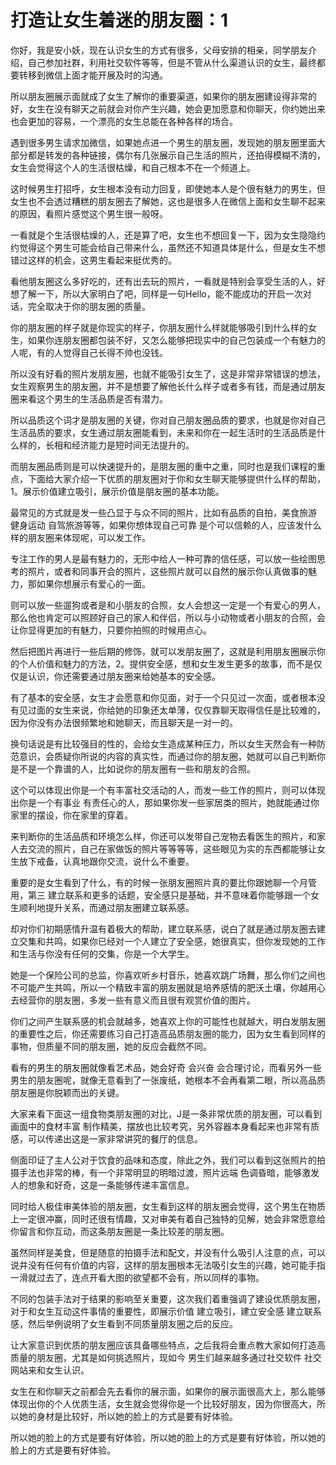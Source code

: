 # 打造让女生着迷的朋友圈：1

你好，我是安小妖，现在认识女生的方式有很多，父母安排的相亲，同学朋友介绍，自己参加社群，利用社交软件等等，但是不管从什么渠道认识的女生，最终都要转移到微信上面才能开展及时的沟通。

所以朋友圈展示面就成了女生了解你的重要渠道，如果你的朋友圈建设得非常的好，女生在没有聊天之前就会对你产生兴趣，她会更加愿意和你聊天，你约她出来也会更加的容易，一个漂亮的女生总能在各种各样的场合。

遇到很多男生请求加微信，如果她点进一个男生的朋友圈，发现她的朋友圈里面大部分都是转发的各种链接，偶尔有几张展示自己生活的照片，还拍得模糊不清的，女生会觉得这个人的生活很枯燥，和自己根本不在一个频道上。

这时候男生打招呼，女生根本没有动力回复，即使她本人是个很有魅力的男生，但女生也不会透过糟糕的朋友圈去了解她，这也是很多人在微信上面和女生聊不起来的原因，看照片感觉这个男生很一般呀。

一看就是个生活很枯燥的人，还是算了吧，女生也不想回复一下，因为女生隐隐约约觉得这个男生可能会给自己带来什么，虽然还不知道具体是什么，但是女生不想错过这样的机会，这男生看起来挺优秀的。

看他朋友圈这么多好吃的，还有出去玩的照片，一看就是特别会享受生活的人，好想了解一下，所以大家明白了吧，同样是一句Hello，能不能成功的开启一次对话，完全取决于你的朋友圈的质量。

你的朋友圈的样子就是你现实的样子，你朋友圈什么样就能够吸引到什么样的女生，如果你连朋友圈都包装不好，又怎么能够把现实中的自己包装成一个有魅力的人呢，有的人觉得自己长得不帅也没钱。

所以没有好看的照片发朋友圈，也就不能吸引女生了，这是非常非常错误的想法，女生观察男生的朋友圈，并不是想要了解他长什么样子或者多有钱，而是通过朋友圈来看这个男生的生活品质是否有潜力。

所以品质这个词才是朋友圈的关键，你对自己朋友圈品质的要求，也就是你对自己生活品质的要求，女生通过朋友圈能看到，未来和你在一起生活时的生活品质是什么样的，长相和经济能力是短时间无法提升的。

而朋友圈品质则是可以快速提升的，是朋友圈的重中之重，同时也是我们课程的重点，下面给大家介绍一下优质的朋友圈对于你和女生聊天能够提供什么样的帮助，1。展示价值建立吸引，展示价值是朋友圈的基本功能。

最常见的方式就是发一些凸显于与众不同的照片，比如有品质的自拍，美食旅游 健身运动 自驾旅游等等，如果你想体现自己可靠 是个可以信赖的人，应该发什么样的朋友圈来体现呢，可以发工作。

专注工作的男人是最有魅力的，无形中给人一种可靠的信任感，可以放一些绘图思考的照片，或者和同事开会的照片，这些照片就可以自然的展示你认真做事的魅力，那如果你想展示有爱心的一面。

则可以放一些遛狗或者是和小朋友的合照，女人会想这一定是一个有爱心的男人，那么他也肯定可以照顾好自己的家人和伴侣，所以与小动物或者小朋友的合照，会让你显得更加的有魅力，只要你拍照的时候用点心。

然后把图片再进行一些后期的修饰，就可以发朋友圈了，这就是利用朋友圈展示你的个人价值和魅力的方法，2。提供安全感，想和女生发生更多的故事，而不是仅仅是认识，你还需要通过朋友圈来给她基本的安全感。

有了基本的安全感，女生才会愿意和你见面，对于一个只见过一次面，或者根本没有见过面的女生来说，你给她的印象还太单薄，仅仅靠聊天取得信任是比较难的，因为你没有办法很频繁地和她聊天，而且聊天是一对一的。

换句话说是有比较强目的性的，会给女生造成某种压力，所以女生天然会有一种防范意识，会质疑你所说的内容的真实性，而通过你的朋友圈，她就可以自己判断你是不是一个靠谱的人，比如说你的朋友圈有一些和朋友的合照。

这个可以体现出你是一个有丰富社交活动的人，而发一些工作的照片，则可以体现出你是一个有事业 有责任心的人，那如果你发一些家居类的照片，她就能通过你家里的摆设，你在家里的穿着。

来判断你的生活品质和环境怎么样，你还可以发带自己宠物去看医生的照片，和家人去交流的照片，自己在家做饭的照片等等等等，这些眼见为实的东西都能够让女生放下戒备，认真地跟你交流，说什么不重要。

重要的是女生看到了什么，有的时候一张朋友圈照片真的要比你跟她聊一个月管用，第三 建立联系和更多的话题，安全感只是基础，并不意味着你能够跟一个女生顺利地提升关系，而通过朋友圈建立联系感。

却对你们初期感情升温有着极大的帮助，建立联系感，说白了就是通过朋友圈去建立交集和共鸣，如果你已经对一个人建立了安全感，她很真实，但你发现她的工作和生活与你没有任何的交集，你是一个大学生。

她是一个保险公司的总监，你喜欢听乡村音乐，她喜欢跳广场舞，那么你们之间也不可能产生共鸣，所以一个精致丰富的朋友圈就是培养感情的肥沃土壤，你越用心去经营你的朋友圈，多发一些有意义而且很有观赏价值的图片。

你们之间产生联系感的机会就越多，她喜欢上你的可能性也就越大，明白发朋友圈的重要性之后，你还需要练习自己打造高品质朋友圈的能力，因为女生看到同样的事物，但质量不同的朋友圈，她的反应会截然不同。

看有的男生的朋友圈就像看艺术品，她会好奇 会兴奋 会合理讨论，而看另外一些男生的朋友圈呢，就像无意看到了一张废纸，她根本不会再看第二眼，所以高品质朋友圈是你脱颖而出的关键。

大家来看下面这一组食物类朋友圈的对比，J是一条非常优质的朋友圈，可以看到画面中的食材丰富 制作精美，摆放也比较考究，另外容器本身看起来也非常有质感，可以传递出这是一家非常讲究的餐厅的信息。

侧面印证了主人公对于饮食的品味和态度，除此之外，我们可以看到这张照片的拍摄手法也非常的棒，有一个非常明显的明暗过渡，照片远端 色调昏暗，能够激发人的想象和好奇，这是一条能够传递丰富信息。

同时给人极佳审美体验的朋友圈，女生看到这样的朋友圈会觉得，这个男生在物质上一定很冲赢，同时还很有情趣，又对审美有着自己独特的见解，她会非常愿意给你留言和你互动，而这条朋友圈是一条比较差的朋友圈。

虽然同样是美食，但是随意的拍摄手法和配文，并没有什么吸引人注意的点，可以说并没有任何有价值的内容，这样的朋友圈根本无法吸引女生的兴趣，她可能手指一滑就过去了，连点开看大图的欲望都不会有，所以同样的事物。

不同的包装手法对于结果的影响至关重要，这次我们着重强调了建设优质朋友圈，对于和女生互动这件事情的重要性，即展示价值 建立吸引，建立安全感 建立联系感，然后举例说明了女生看到不同质量朋友圈之后的反应。

让大家意识到优质的朋友圈应该具备哪些特点，之后我将会重点教大家如何打造高质量的朋友圈，尤其是如何挑选照片，现如今 男生们越来越多通过社交软件 社交网站来和女生认识。

女生在和你聊天之前都会先去看你的展示面，如果你的展示面很高大上，那么能够体现出你的个人优质生活，女生就会觉得你是一个比较好朋友，因为你很高大，所以她的身材是比较好，所以她的脸上的方式是要有好体验。

所以她的脸上的方式是要有好体验，所以她的脸上的方式是要有好体验，所以她的脸上的方式是要有好体验。